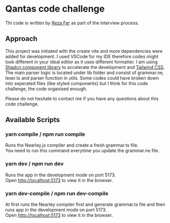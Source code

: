 # Qantas code challenge

Thi code is written by [Reza Fer](https://www.linkedin.com/in/reza-fer/) as part of the interview process.

## Approach

This project was initiated with the create vite and more dependencies were added for development. I used VSCode for my IDE therefore codes might look different in your ideal editor as it uses different formatter. I am using [Shadcn component library](https://ui.shadcn.com/) to accelerate the development and [Tailwind CSS](https://tailwindcss.com/). The main parser logic is located under lib folder and consist of grammar.ne, lexer.ts and parser function in utils. Some codes could have broken down into seperated files (like styled components) but I think for this code challenge, the code organised enough.

Please do not hesitate to contact me if you have any questions about this code challenge.


## Available Scripts

### yarn compile / npm run compile
Runs the Nearley.js compiler and create a fresh grammar.ts file.\
You need to run this command everytime you update the grammar.ne file.

### yarn dev / npm run dev
Runs the app in the development mode on port 5173.\
Open [http://localhost:5173](http://localhost:5173) to view it in the browser.

### yarn dev-compile / npm run dev-compile
At first runs the Nearley compiler first and generate grammar.ts file and then runs app in the development mode on port 5173.\
Open [http://localhost:5173](http://localhost:5173) to view it in the browser.
